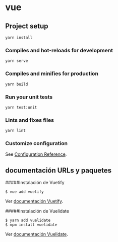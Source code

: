 # vue

## Project setup
```
yarn install
```

### Compiles and hot-reloads for development
```
yarn serve
```

### Compiles and minifies for production
```
yarn build
```

### Run your unit tests
```
yarn test:unit
```

### Lints and fixes files
```
yarn lint
```

### Customize configuration
See [Configuration Reference](https://cli.vuejs.org/config/).

## documentación URLs y paquetes

#####Instalación de Vuetify
```
$ vue add vuetify
```
Ver [documentación Vuetify](https://vuetifyjs.com/en/).

#####Instalación de Vuelidate
```
$ yarn add vuelidate
$ npm install vuelidate
```
Ver [documentación Vuelidate](https://vuelidate.js.org/#getting-started  ).




